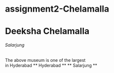 # assignment2-Chelamalla
# Deeksha Chelamalla
###### Salarjung
The above museum is one of the largest <br>
in Hyderabad
** Hyderabad **
** Salarjung **